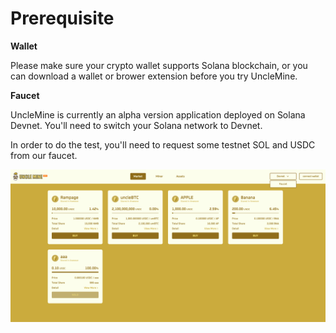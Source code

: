 # Prerequisite

**Wallet**

Please make sure your crypto wallet supports Solana blockchain, or you can download a wallet or brower extension before you try UncleMine.

**Faucet**

UncleMine is currently an alpha version application deployed on Solana Devnet. You'll need to switch your Solana network to Devnet.&#x20;

In order to do the test, you'll need to request some testnet SOL and USDC from our faucet.

![](../.gitbook/assets/0.png)
